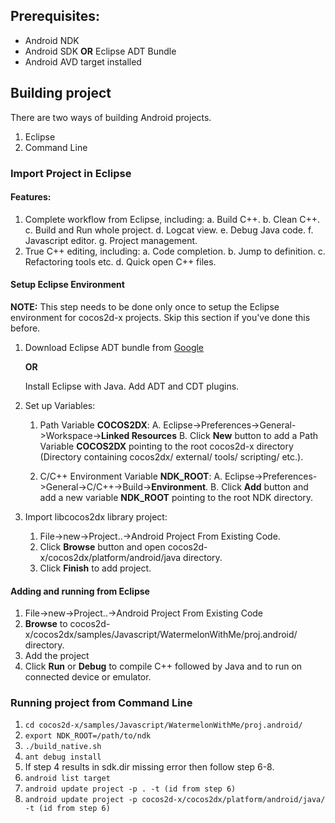 ## Prerequisites:

* Android NDK
* Android SDK **OR** Eclipse ADT Bundle
* Android AVD target installed

## Building project

There are two ways of building Android projects.

1. Eclipse
2. Command Line

### Import Project in Eclipse

#### Features:

1. Complete workflow from Eclipse, including:
	a. Build C++.
	b. Clean C++.
	c. Build and Run whole project.
	d. Logcat view.
	e. Debug Java code.
	f. Javascript editor.
	g. Project management.
2. True C++ editing, including:
	a. Code completion. 
	b. Jump to definition.
	c. Refactoring tools etc. 
	d. Quick open C++ files.


#### Setup Eclipse Environment


**NOTE:** This step needs to be done only once to setup the Eclipse environment for cocos2d-x projects. Skip this section if you've done this before.

1. Download Eclipse ADT bundle from [Google](http://developer.android.com/sdk/index.html)

   **OR**

   Install Eclipse with Java. Add ADT and CDT plugins.
   
2. Set up Variables:
	1. Path Variable **COCOS2DX**:
		A. Eclipse->Preferences->General->Workspace->**Linked Resources**
		B. Click **New** button to add a Path Variable **COCOS2DX** pointing to the root cocos2d-x directory (Directory containing cocos2dx/ external/ tools/ scripting/ etc.).
		
	2. C/C++ Environment Variable **NDK_ROOT**: 
		A. Eclipse->Preferences->General->C/C++->Build->**Environment**.
		B. Click **Add** button and add a new variable **NDK_ROOT** pointing to the root NDK directory.
		
3. Import libcocos2dx library project:
	1. File->new->Project..->Android Project From Existing Code.
	2. Click **Browse** button and open cocos2d-x/cocos2dx/platform/android/java directory.
	3. Click **Finish** to add project.
	
	

#### Adding and running from Eclipse


1. File->new->Project..->Android Project From Existing Code
2. **Browse** to cocos2d-x/cocos2dx/samples/Javascript/WatermelonWithMe/proj.android/ directory. 
3. Add the project 
4. Click **Run** or **Debug** to compile C++ followed by Java and to run on connected device or emulator.


### Running project from Command Line

1. `cd cocos2d-x/samples/Javascript/WatermelonWithMe/proj.android/`
2. `export NDK_ROOT=/path/to/ndk`
3. `./build_native.sh`
4. `ant debug install`
5. If step 4 results in sdk.dir missing error then follow step 6-8.
6. `android list target`
7. `android update project -p . -t (id from step 6)`
8. `android update project -p cocos2d-x/cocos2dx/platform/android/java/ -t (id from step 6)`




